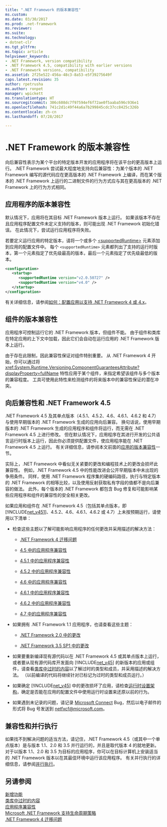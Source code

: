 ```yaml
---
title: ".NET Framework 的版本兼容性"
ms.custom: 
ms.date: 03/30/2017
ms.prod: .net-framework
ms.reviewer: 
ms.suite: 
ms.technology:
- dotnet-clr
ms.tgt_pltfrm: 
ms.topic: article
helpviewer_keywords:
- .NET Framework, version compatibility
- .NET Framework 4.5, compatibility with earlier versions
- .NET Framework versions, compatibility
ms.assetid: 2f25e522-456a-48c3-8a53-e5f39275649f
caps.latest.revision: 35
author: rpetrusha
ms.author: ronpet
manager: wpickett
ms.translationtype: HT
ms.sourcegitcommit: 306c608dc7f97594ef6f72ae0f5aaba596c936e1
ms.openlocfilehash: 741c2d1c49f44a6a7b299845cdc37cc8425c326b
ms.contentlocale: zh-cn
ms.lasthandoff: 07/28/2017

---
```

# <a name="version-compatibility-in-the-net-framework"></a>.NET Framework 的版本兼容性
向后兼容性表示为某个平台的特定版本开发的应用程序将在该平台的更高版本上运行。 .NET Framework 尝试最大程度地支持向后兼容性：为某个版本的 .NET Framework 编写的源代码应在更高版本的 .NET Framework 上编译，而在某个版本的 .NET Framework 上运行的二进制文件的行为方式应与其在更高版本的 .NET Framework 上的行为方式相同。  
  
<a name="Apps"></a>   
## <a name="version-compatibility-for-apps"></a>应用程序的版本兼容性  
 默认情况下，应用将在其目标 .NET Framework 版本上运行。 如果该版本不存在且应用程序配置文件未定义支持的版本，则可能出现 .NET Framework 初始化错误。 在此情况下，尝试运行应用程序将失败。  
  
 若要定义运行应用的特定版本，请将一个或多个 [\<supportedRuntime>](../../../docs/framework/configure-apps/file-schema/startup/supportedruntime-element.md) 元素添加到应用的配置文件中。 每个 `<supportedRuntime>` 元素都列出了支持的运行时版本，第一个元素指定了优先级最高的版本，最后一个元素指定了优先级最低的版本。  
  
```xml  
<configuration>  
   <startup>  
      <supportedRuntime version="v2.0.50727" />  
      <supportedRuntime version="v4.0" />  
   </startup>  
</configuration>  
```  
  
 有关详细信息，请参阅[如何：配置应用以支持 .NET Framework 4 或 4.x](../../../docs/framework/migration-guide/how-to-configure-an-app-to-support-net-framework-4-or-4-5.md)。  
  
## <a name="version-compatibility-for-components"></a>组件的版本兼容性  
 应用程序可控制运行它的 .NET Framework 版本，但组件不能。 由于组件和类库在特定应用的上下文中加载，因此它们会自动在运行应用的 .NET Framework 版本上运行。  
  
 由于存在此限制，因此兼容性保证对组件特别重要。 从 .NET Framework 4 开始，你可以通过将 <xref:System.Runtime.Versioning.ComponentGuaranteesAttribute?displayProperty=fullName> 特性应用于某个组件，来指定希望该组件与多个版本的兼容程度。 工具可使用此特性来检测组件的将来版本中的兼容性保证的潜在冲突。  
  
## <a name="backward-compatibility-and-the-net-framework-45"></a>向后兼容性和 .NET Framework 4.5  
 .NET Framework 4.5 及其单点版本（4.5.1、4.5.2、4.6、4.6.1、4.6.2 和 4.7）与使用早期版本的 .NET Framework 生成的应用向后兼容。 换句话说，使用早期版本的 .NET Framework 生成的应用程序和组件将运行，而无需在 .NET Framework 4.5 上进行修改。 但在默认情况下，应用程序在其进行开发的公共语言运行时版本上运行，因此你必须提供配置文件，使应用程序能在 .NET Framework 4.5 上运行。 有关详细信息，请参阅本文前面的[应用的版本兼容性](#Apps)一节。  
  
 实际上，.NET Framework 中看似无关紧要的更改和编程技术上的更改会损坏此兼容性。 例如，.NET Framework 4.5 中的性能改进会公开早期版本中未出现的争用条件。 同样，使用 .NET Framework 程序集的硬编码路径，执行与特定版本的 .NET Framework 的相等比较，以及使用反射获取私有字段的值都不是向后兼容的做法。 此外，每个版本的 .NET Framework 都包含 Bug 修复和可能影响某些应用程序和组件的兼容性的安全相关更改。  
  
 如果应用和组件在 .NET Framework 4.5（包括其单点版本，即 [!INCLUDE[net_v451](../../../includes/net-v451-md.md)]、4.5.2、4.6、4.6.1、4.6.2 或 4.7）上未按预期运行，请使用以下清单：  
  
-   检查这些主题以了解可能影响应用程序的任何更改并采用描述的解决方法：  
  
    -   [.NET Framework 4 迁移问题](../../../docs/framework/migration-guide/net-framework-4-migration-issues.md)  
  
    -   [4.5 中的应用程序兼容性](../../../docs/framework/migration-guide/application-compatibility-in-the-net-framework-4-5.md)  
  
    -   [4.5.1 中的应用程序兼容性](../../../docs/framework/migration-guide/application-compatibility-in-the-net-framework-4-5-1.md)  
  
    -   [4.5.2 中的应用程序兼容性](../../../docs/framework/migration-guide/application-compatibility-in-the-net-framework-4-5-2.md)  
  
    -   [4.6 中的应用程序兼容性](../../../docs/framework/migration-guide/application-compatibility-in-the-net-framework-4-6.md)  
  
    -   [4.6.1 中的应用程序兼容性](../../../docs/framework/migration-guide/application-compatibility-in-the-net-framework-4-6-1.md)  
  
    -   [4.6.2 中的应用程序兼容性](../../../docs/framework/migration-guide/application-compatibility-in-the-net-framework-4-6-2.md)  

    - [4.7 中的应用程序兼容性](../../../docs/framework/migration-guide/application-compatibility-in-the-net-framework-4-6-2.md)
       
-   如果拥有 .NET Framework 1.1 应用程序，也请查看这些主题：  
  
    -   [.NET Framework 2.0 中的更改](http://go.microsoft.com/fwlink/?LinkID=125263)  
  
    -   [.NET Framework 3.5 SP1 中的更改](http://go.microsoft.com/fwlink/?LinkId=186989)  
  
-   如果要重新编译现有源代码以在 .NET Framework 4.5 或其单点版本上运行，或者要从现有源代码库开发面向 [!INCLUDE[net_v45](../../../includes/net-v45-md.md)] 的新版本的应用或组件，请查看[类库中过时的内容](../../../docs/framework/whats-new/whats-obsolete.md)以了解过时的类型和成员，并采用描述的解决方法。 （以前编译的代码将继续针对已标记为过时的类型和成员运行。）  
  
-   如果确定 [!INCLUDE[net_v45](../../../includes/net-v45-md.md)] 中的更改损坏了应用，请检查[运行时设置架构](../../../docs/framework/configure-apps/file-schema/runtime/index.md)，确定是否能在应用的配置文件中使用运行时设置来还原以前的行为。  
  
-   如果遇到未记录的问题，请记录 [Microsoft Connect](http://go.microsoft.com/fwlink/?LinkID=154815) Bug，然后以电子邮件的形式将 Bug 号发送到 [netfxcf@microsoft.com](mailto:netfxcf@microsoft.com)。  
  
## <a name="compatibility-and-side-by-side-execution"></a>兼容性和并行执行  
 如果找不到解决问题的适当方法，请记住，.NET Framework 4.5（或其中一个单点版本）是与版本 1.1、2.0 和 3.5 并行运行的，并且是取代版本 4 的就地更新。 对于以版本 1.1、2.0 和 3.5 为目标的应用程序，你可以在目标计算机上安装适当的 .NET Framework 版本以在其最佳环境中运行该应用程序。 有关并行执行的详细信息，请参阅[并行执行](../../../docs/framework/deployment/side-by-side-execution.md)。  
  
## <a name="see-also"></a>另请参阅  
 [新增功能](../../../docs/framework/whats-new/index.md)   
 [类库中过时的内容](../../../docs/framework/whats-new/whats-obsolete.md)   
 [应用程序兼容性](../../../docs/framework/migration-guide/application-compatibility.md)   
 [Microsoft .NET Framework 支持生命周期策略](http://go.microsoft.com/fwlink/p/?LinkId=248212)   
 [.NET Framework 4 迁移问题](../../../docs/framework/migration-guide/net-framework-4-migration-issues.md)

